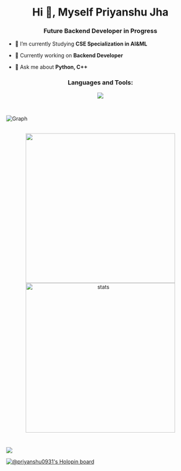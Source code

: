 
<h1 align="center">Hi 👋, Myself Priyanshu Jha</h1>
<h3 align="center">Future Backend Developer in Progress</h3>


- 🔭 I’m currently Studying **CSE Specialization in AI&ML**

- 🌱 Currently working on **Backend Developer**

- 💬 Ask me about **Python, C++**
<h3 align="center">Languages and Tools:</h3>
<p align="center"> 
<img src="https://skillicons.dev/icons?i=python,django,cpp,bootstrap,html,css,js,react,figma,tailwind,nodejs,mysql" ></p>
<br>

<p> <img align="center" src="https://github-readme-activity-graph.cyclic.app/graph?username=Priyanshu0931&bg_color=050505&color=a694ff&line=9f85ff&point=00ff1e&area=true&hide_border=true" alt="Graph" /></p>

<br/>
<div align='center' width="5rem">
     <img   width="400px" src="https://github-readme-stats.vercel.app/api?username=Priyanshu0931&theme=jolly&show_icons=true"/>
    <img  width="400px" src="https://github-readme-streak-stats.herokuapp.com?user=Priyanshu0931&theme=jolly&border_radius=5" alt= "stats"/>
</div>

#



![](https://github.com/Priyanshu0931/Priyanshu0931/blob/main/footer.png)

[![@priyanshu0931's Holopin board](https://holopin.me/priyanshu0931)](https://holopin.io/@priyanshu0931)


